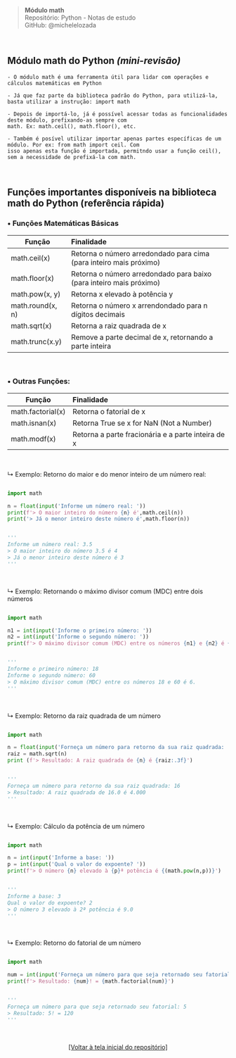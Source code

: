 > **Módulo math**  
> Repositório: Python - Notas de estudo     
> GitHub: @michelelozada
&nbsp;
     
&nbsp;  
## Módulo math do Python *(mini-revisão)*
```
- O módulo math é uma ferramenta útil para lidar com operações e cálculos matemáticas em Python

- Já que faz parte da biblioteca padrão do Python, para utilizá-la, basta utilizar a instrução: import math

- Depois de importá-lo, já é possível acessar todas as funcionalidades deste módulo, prefixando-as sempre com 
math. Ex: math.ceil(), math.floor(), etc.

- Também é posível utilizar importar apenas partes específicas de um módulo. Por ex: from math import ceil. Com 
isso apenas esta função é importada, permitndo usar a função ceil(), sem a necessidade de prefixá-la com math.
```

&nbsp;  

## Funções importantes disponíveis na biblioteca math do Python (referência rápida)

### • Funções Matemáticas Básicas

Função | Finalidade 
---    | :--
math.ceil(x) | Retorna o número arredondado para cima (para inteiro mais próximo)
math.floor(x) | Retorna o número arredondado para baixo (para  inteiro mais próximo)
math.pow(x, y) | Retorna x elevado à potência y
math.round(x, n) | Retorna o número x arrendondado para n dígitos decimais
math.sqrt(x) | Retorna a raiz quadrada de x
math.trunc(x.y) | Remove a parte decimal de x, retornando a parte inteira

&nbsp;  

### • Outras Funções:

Função | Finalidade 
---    | :--
math.factorial(x) | Retorna o fatorial de x
math.isnan(x) | Retorna True se x for NaN (Not a Number)
math.modf(x) | Retorna a parte fracionária e a parte inteira de x

&nbsp;  

↳ Exemplo: Retorno do maior e do menor inteiro de um número real:
```py

import math

n = float(input('Informe um número real: '))
print(f'> O maior inteiro do número {n} é',math.ceil(n))
print('> Já o menor inteiro deste número é',math.floor(n))


'''
Informe um número real: 3.5
> O maior inteiro do número 3.5 é 4
> Já o menor inteiro deste número é 3
'''
```

&nbsp;  

↳ Exemplo: Retornando o máximo divisor comum (MDC) entre dois números
```py

import math

n1 = int(input('Informe o primeiro número: '))
n2 = int(input('Informe o segundo número: '))
print(f'> O máximo divisor comum (MDC) entre os números {n1} e {n2} é {math.gcd(n1,n2)}.')


'''
Informe o primeiro número: 18
Informe o segundo número: 60
> O máximo divisor comum (MDC) entre os números 18 e 60 é 6.
'''
```

&nbsp;  

↳ Exemplo: Retorno da raiz quadrada de um número
```py

import math

n = float(input('Forneça um número para retorno da sua raiz quadrada: '))
raiz = math.sqrt(n)
print (f'> Resultado: A raiz quadrada de {n} é {raiz:.3f}')


'''
Forneça um número para retorno da sua raiz quadrada: 16
> Resultado: A raiz quadrada de 16.0 é 4.000
'''
```

&nbsp;  

↳ Exemplo: Cálculo da potência de um número
```py

import math

n = int(input('Informe a base: '))
p = int(input('Qual o valor do expoente? '))
print(f'> O número {n} elevado à {p}ª potência é {(math.pow(n,p))}')


'''
Informe a base: 3
Qual o valor do expoente? 2
> O número 3 elevado à 2ª potência é 9.0
'''
```

&nbsp;  

↳ Exemplo: Retorno do fatorial de um número
```py

import math

num = int(input('Forneça um número para que seja retornado seu fatorial: '))
print(f'> Resultado: {num}! = {math.factorial(num)}')


'''
Forneça um número para que seja retornado seu fatorial: 5
> Resultado: 5! = 120
'''
```

&nbsp;

<div align="center">
<a href="https://github.com/michelelozada/Python-Study-Notes">[Voltar à tela inicial do repositório]</a>
</div>